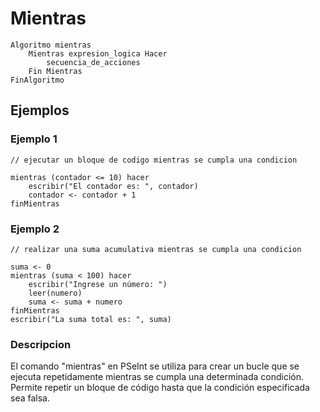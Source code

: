 # Mientras

```
Algoritmo mientras
	Mientras expresion_logica Hacer
		secuencia_de_acciones
	Fin Mientras
FinAlgoritmo
```

## Ejemplos

### Ejemplo 1
```
// ejecutar un bloque de codigo mientras se cumpla una condicion

mientras (contador <= 10) hacer
    escribir("El contador es: ", contador)
    contador <- contador + 1
finMientras
```
### Ejemplo 2
```
// realizar una suma acumulativa mientras se cumpla una condicion

suma <- 0
mientras (suma < 100) hacer
    escribir("Ingrese un número: ")
    leer(numero)
    suma <- suma + numero
finMientras
escribir("La suma total es: ", suma)
```

### Descripcion

El comando "mientras" en PSeInt se utiliza para crear un bucle que se ejecuta repetidamente mientras se cumpla una determinada condición. Permite repetir un bloque de código hasta que la condición especificada sea falsa.